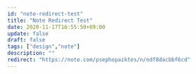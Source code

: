 ```yaml
---
id: "note-redirect-test"
title: "Note Redirect Test"
date: 2020-11-17T16:55:50+09:00
update: false
draft: false
tags: ["design","note"]
description: ""
redirect: "https://note.com/psephopaiktes/n/ndf8dacbbf6cd"
---
```

